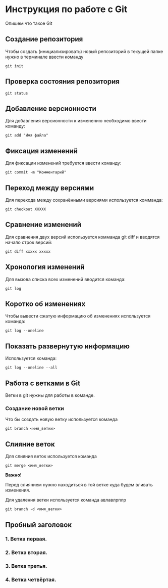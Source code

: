 # Инструкция по работе с Git

Опишем что такое Git

## Создание репозитория

Чтобы создать (инициализировать) новый репозиторий в текущей папке нужно в терминале ввести команду

    git init

## Проверка состояния репозитория

    git status

## Добавление версионности

Для добавления версионности к изменению необходимо ввести команду:

    git add "Имя файла"

## Фиксация изменений 

Для фиксации изменений требуется ввести команду: 

    git commit -m "Комментарий"

## Переход между версиями

Для перехода между сохранёнными версиями используется комманда:

    git checkout XXXXX 

 ## Сравнение изменений 

 Для сравнения двух версий используется комманда git diff  и вводятся начало строк версий:

    git diff xxxxx xxxxx   

## Хронология изменений 

Для вызова списка всех изменений вводится команда:

    git log

## Коротко об изменениях

Чтобы вывести сжатую информацию об изменениях используется команда:

    git log --oneline

## Показать развернутую информацию

Используется команда:

    git log --oneline --all

## Работа с ветками в Git

Ветки в git нужны для работы в команде.

### Создание новой ветки

Что бы создать новую ветку используется команда 

    git branch <имя_ветки>

## Слияние веток

Для слияния веток используется команда

    git merge <имя_ветки>


**Важно!**

Перед слиянием нужно находиться в той ветке куда будем вливать изменения.

Для удаления ветки используется команда
авлавлрплр

    git branch -d <имя_ветки>

## Пробный заголовок


### 1. Ветка первая.

### 2. Ветка вторая.

### 3. Ветка третья.

### 4. Ветка четвёртая.








